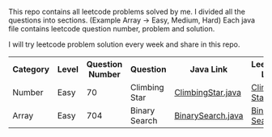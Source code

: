 This repo contains all leetcode problems solved by me. I divided all the questions into sections. (Example Array -> Easy, Medium, Hard) 
Each java file contains leetcode question number, problem and solution.

I will try leetcode problem solution every week and share in this repo. 


<table>
  <tr>
    <th>Category</th>
    <th>Level</th>
    <th>Question Number</th>
    <th>Question</th>
    <th>Java Link</th>
    <th>Leetcode Link</th>
  </tr>
  <tr>
    <td>Number</td>
    <td>Easy</td>
    <td>70</td>
    <td>Climbing Star</td>
    <td><a href="https://github.com/umiitkose/LeetCodeExample/blob/master/src/main/java/com/umiitkose/number/easy/quiz70/ClimbingStar.java" target="_blank">ClimbingStar.java</td>
    <td><a href="https://leetcode.com/problems/climbing-stairs" target="_blank">Climbin Star</a></td>
  </tr>
  <tr>
    <td>Array</td>
    <td>Easy</td>
    <td>704</td>
    <td>Binary Search</td>
    <td><a href="https://github.com/umiitkose/LeetCodeExample/blob/master/src/main/java/com/umiitkose/array/easy/quiz704/BinarySearch.java" target="_blank">BinarySearch.java</td>
    <td><a href="https://leetcode.com/problems/binary-search/" target="_blank">Binary Search</td>
  </tr>
    
</table>
